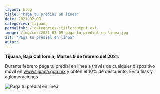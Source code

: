 ```yaml
---
layout: blog
title: "Paga tu predial en línea"
date: 2021-02-09
categories: tijuana
permalink: /:categories/:title:output_ext
image: /img/cnr/2021-02-09-paga-tu-predial-en-linea.jpg
alt: "Paga tu predial en línea"
autor:
---
```


**Tijuana, Baja California; Martes 9 de febrero del 2021.** 

Durante febrero paga tu predial en línea a través de cualquier dispositivo móvil en www.tijuana.gob.mx  y  obtén el 10% de descuento. Evita filas y aglomeraciones


<div id="carouselExampleSlidesOnly" class="carousel slide" data-ride="carousel">
  <div class="carousel-inner">
    <div class="carousel-item active">
       <img class="d-block w-100" src="/img/cnr/2021-02-09-paga-tu-predial-en-linea.jpg.jpg" loading="lazy"  alt="Paga tu predial en línea">
    </div>
  </div>
</div>